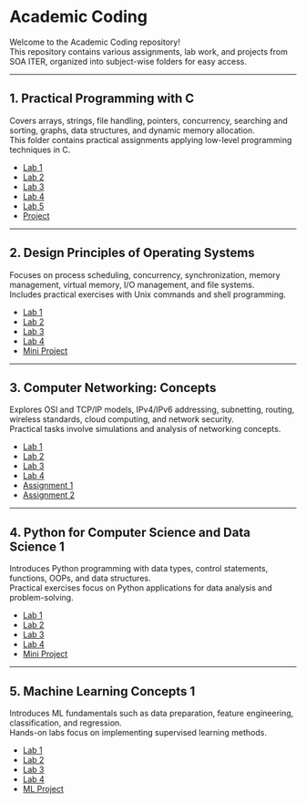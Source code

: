 # Academic Coding

Welcome to the Academic Coding repository!  
This repository contains various assignments, lab work, and projects from SOA ITER, organized into subject-wise folders for easy access.

---

## 1. Practical Programming with C
Covers arrays, strings, file handling, pointers, concurrency, searching and sorting, graphs, data structures, and dynamic memory allocation.  
This folder contains practical assignments applying low-level programming techniques in C.

- [Lab 1](./PracticalProgrammingWithC/Lab1)  
- [Lab 2](./PracticalProgrammingWithC/Lab2)  
- [Lab 3](./PracticalProgrammingWithC/Lab3)  
- [Lab 4](./PracticalProgrammingWithC/Lab4)  
- [Lab 5](./PracticalProgrammingWithC/Lab5)  
- [Project](./PracticalProgrammingWithC/Project)

---

## 2. Design Principles of Operating Systems
Focuses on process scheduling, concurrency, synchronization, memory management, virtual memory, I/O management, and file systems.  
Includes practical exercises with Unix commands and shell programming.

- [Lab 1](./OperatingSystems/Lab1)  
- [Lab 2](./OperatingSystems/Lab2)  
- [Lab 3](./OperatingSystems/Lab3)  
- [Lab 4](./OperatingSystems/Lab4)  
- [Mini Project](./OperatingSystems/Project)

---

## 3. Computer Networking: Concepts
Explores OSI and TCP/IP models, IPv4/IPv6 addressing, subnetting, routing, wireless standards, cloud computing, and network security.  
Practical tasks involve simulations and analysis of networking concepts.

- [Lab 1](./ComputerNetworking/Lab1)  
- [Lab 2](./ComputerNetworking/Lab2)  
- [Lab 3](./ComputerNetworking/Lab3)  
- [Lab 4](./ComputerNetworking/Lab4)  
- [Assignment 1](./ComputerNetworking/Assignment1)  
- [Assignment 2](./ComputerNetworking/Assignment2)

---

## 4. Python for Computer Science and Data Science 1
Introduces Python programming with data types, control statements, functions, OOPs, and data structures.  
Practical exercises focus on Python applications for data analysis and problem-solving.

- [Lab 1](./PythonForCSandDS/Lab1)  
- [Lab 2](./PythonForCSandDS/Lab2)  
- [Lab 3](./PythonForCSandDS/Lab3)  
- [Lab 4](./PythonForCSandDS/Lab4)  
- [Mini Project](./PythonForCSandDS/Project)

---

## 5. Machine Learning Concepts 1
Introduces ML fundamentals such as data preparation, feature engineering, classification, and regression.  
Hands-on labs focus on implementing supervised learning methods.

- [Lab 1](./MachineLearning/Lab1)  
- [Lab 2](./MachineLearning/Lab2)  
- [Lab 3](./MachineLearning/Lab3)  
- [Lab 4](./MachineLearning/Lab4)  
- [ML Project](./MachineLearning/Project)
